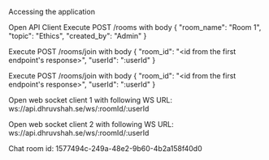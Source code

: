 Accessing the application

Open API Client Execute POST /rooms with body { "room_name": "Room 1", "topic": "Ethics", "created_by": "Admin" }

Execute POST /rooms/join with body { "room_id": "<id from the first endpoint's response>", "userId": ":userId" }

Execute POST /rooms/join with body { "room_id": "<id from the first endpoint's response>", "userId": ":userId" }

Open web socket client 1 with following WS URL: ws://api.dhruvshah.se/ws/:roomId/:userId

Open web socket client 2 with following WS URL: ws://api.dhruvshah.se/ws/:roomId/:userId


Chat room id: 1577494c-249a-48e2-9b60-4b2a158f40d0